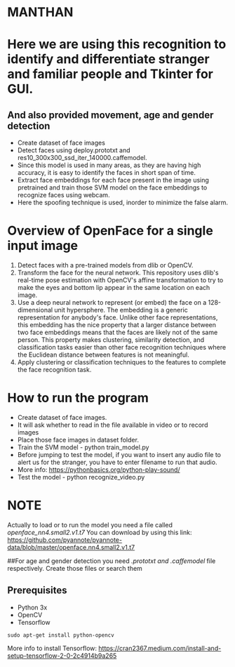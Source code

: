 # MANTHAN
# Here we are using this recognition to identify and differentiate stranger and familiar people and Tkinter for GUI.
## And also provided movement, age and gender detection

- Create dataset of face images
- Detect faces using deploy.prototxt and res10_300x300_ssd_iter_140000.caffemodel.
- Since this model is used in many areas, as they are having high accuracy, it is easy to identify the faces in short span of time.
- Extract face embeddings for each face present in the image using pretrained and train those SVM model on the face embeddings to recognize faces using webcam.
- Here the spoofing technique is used, inorder to minimize the false alarm.

# Overview of OpenFace for a single input image
1. Detect faces with a pre-trained models from dlib or OpenCV.
2. Transform the face for the neural network. This repository uses dlib's real-time pose estimation with OpenCV's affine transformation to try to make 
   the eyes and bottom lip appear in the same location on each image.
3. Use a deep neural network to represent (or embed) the face on a 128-dimensional unit hypersphere. 
   The embedding is a generic representation for anybody's face. Unlike other face representations, this embedding has the nice property 
   that a larger distance between two face embeddings means that the faces are likely not of the same person. 
   This property makes clustering, similarity detection, and classification tasks easier than other face recognition techniques 
   where the Euclidean distance between features is not meaningful.
4. Apply clustering or classification techniques to the features to complete the face recognition task.

# How to run the program
 - Create dataset of face images.
 - It will ask whether to read in the file available in video or to record images
 - Place those face images in dataset folder.
 - Train the SVM model - python train_model.py
 - Before jumping to test the model, if you want to insert any audio file to alert us for the stranger, you have to enter filename to run that audio. 
 - More info: https://pythonbasics.org/python-play-sound/ 
 - Test the model - python recognize_video.py
# NOTE
Actually to load or to run the model you need a file called *openface_nn4.small2.v1.t7*
You can download by using this link: https://github.com/pyannote/pyannote-data/blob/master/openface.nn4.small2.v1.t7

##For age and gender detection you need *.prototxt and .caffemodel* file respectively. Create those files or search them

## Prerequisites
- Python 3x
- OpenCV
- Tensorflow
```
sudo apt-get install python-opencv
```
More info to install Tensorflow: https://cran2367.medium.com/install-and-setup-tensorflow-2-0-2c4914b9a265



